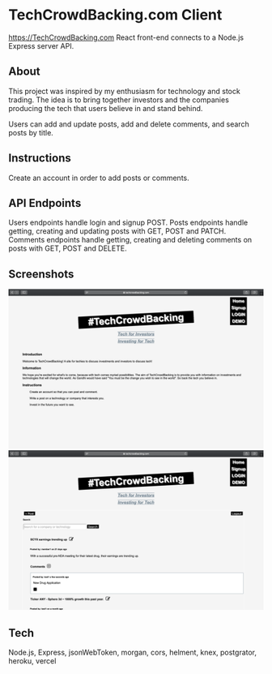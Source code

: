 # TechCrowdBacking.com Client

https://TechCrowdBacking.com
React front-end connects to a Node.js Express server API.

## About

This project was inspired by my enthusiasm for technology and stock trading. 
The idea is to bring together investors and the companies producing the tech 
that users believe in and stand behind.

Users can add and update posts, add and delete comments, and search posts by 
title.

## Instructions

Create an account in order to add posts or comments. 

## API Endpoints

Users endpoints handle login and signup POST.
Posts endpoints handle getting, creating and updating posts with GET, POST and 
PATCH.
Comments endpoints handle getting, creating and deleting comments on posts with 
GET, POST and DELETE.

## Screenshots

![image info](./src/Landing-Page.png)
![image info](./src/Forum-Page.png)

## Tech

Node.js, Express, jsonWebToken, morgan, cors, helment, knex, postgrator, 
heroku, vercel